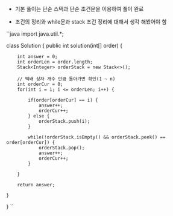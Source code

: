 - 기본 풀이는 단순 스택과 단순 조건문을 이용하여 풀이 완료

- 조건의 정리와 while문과 stack 조건 정리에 대해서 생각 해봤어야 함
  
``java
import java.util.*;

class Solution {
    public int solution(int[] order) {
               
        int answer = 0;
        int orderLen = order.length;
        Stack<Integer> orderStack = new Stack<>();
        
        // 택배 상자 개수 만큼 돌아가면 확인(1 ~ n)
        int orderCur = 0;
        for(int i = 1; i <= orderLen; i++) {
            
            if(order[orderCur] == i) {
                answer++;
                orderCur++;
            } else {
                orderStack.push(i);
            }
            
            while(!orderStack.isEmpty() && orderStack.peek() == order[orderCur]) {
                orderStack.pop();
                answer++;
                orderCur++;
            }
            
        }
        
        return answer;
        
    }
}
``

